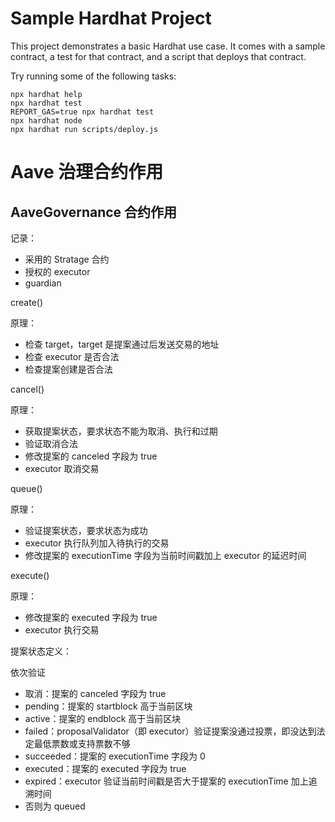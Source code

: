 # Sample Hardhat Project

This project demonstrates a basic Hardhat use case. It comes with a sample contract, a test for that contract, and a script that deploys that contract.

Try running some of the following tasks:

```shell
npx hardhat help
npx hardhat test
REPORT_GAS=true npx hardhat test
npx hardhat node
npx hardhat run scripts/deploy.js
```

# Aave 治理合约作用

## AaveGovernance 合约作用

记录：
* 采用的 Stratage 合约
* 授权的 executor
* guardian



create()

原理：

* 检查 target，target 是提案通过后发送交易的地址
* 检查 executor 是否合法
* 检查提案创建是否合法



cancel()

原理：

* 获取提案状态，要求状态不能为取消、执行和过期
* 验证取消合法
* 修改提案的 canceled 字段为 true
* executor 取消交易



queue()

原理：

* 验证提案状态，要求状态为成功
* executor 执行队列加入待执行的交易
* 修改提案的 executionTime 字段为当前时间戳加上 executor 的延迟时间



execute()

原理：

* 修改提案的 executed 字段为 true
* executor 执行交易



提案状态定义：

依次验证

* 取消：提案的 canceled 字段为 true
* pending：提案的 startblock 高于当前区块
* active：提案的 endblock 高于当前区块
* failed：proposalValidator（即 executor）验证提案没通过投票，即没达到法定最低票数或支持票数不够
* succeeded：提案的 executionTime 字段为 0
* executed：提案的 executed 字段为 true
* expired：executor 验证当前时间戳是否大于提案的 executionTime 加上追溯时间
* 否则为 queued
